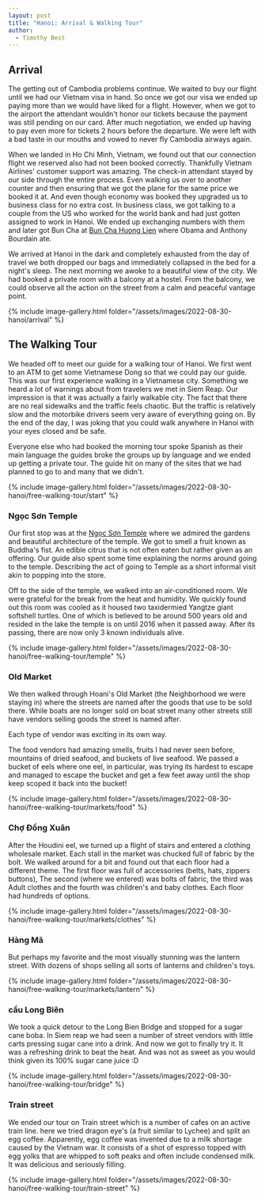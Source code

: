 ```yaml
---
layout: post
title: "Hanoi: Arrival & Walking Tour"
author:
  - Timothy Best
---
```


## Arrival

The getting out of Cambodia problems continue. We waited to buy our flight until we had our Vietnam visa in hand. So once we got our visa we ended up paying more than we would have liked for a flight. However, when we got to the airport the attendant wouldn't honor our tickets because the payment was still pending on our card. After much negotiation, we ended up having to pay even more for tickets 2 hours before the departure. We were left with a bad taste in our mouths and vowed to never fly Cambodia airways again.

When we landed in Ho Chi Minh, Vietnam, we found out that our connection flight we reserved also had not been booked correctly. Thankfully Vietnam Airlines' customer support was amazing. The check-in attendant stayed by our side through the entire process. Even walking us over to another counter and then ensuring that we got the plane for the same price we booked it at. And even though economy was booked they upgraded us to business class for no extra cost.
In business class, we got talking to a couple from the US who worked for the world bank and had just gotten assigned to work in Hanoi. We ended up exchanging numbers with them and later got Bun Cha at [Bun Cha Huong Lien](https://www.facebook.com/bunchahuonglienobama/) where Obama and Anthony Bourdain ate.

We arrived at Hanoi in the dark and completely exhausted from the day of travel we both dropped our bags and immediately collapsed in the bed for a night's sleep. The next morning we awoke to a beautiful view of the city. We had booked a private room with a balcony at a hostel. From the balcony, we could observe all the action on the street from a calm and peaceful vantage point.

{% include image-gallery.html folder="/assets/images/2022-08-30-hanoi/arrival" %}

## The Walking Tour

We headed off to meet our guide for a walking tour of Hanoi. We first went to an ATM to get some Vietnamese Dong so that we could pay our guide. This was our first experience walking in a Vietnamese city. Something we heard a lot of warnings about from travelers we met in Siem Reap. Our impression is that it was actually a fairly walkable city. The fact that there are no real sidewalks and the traffic feels chaotic. But the traffic is relatively slow and the motorbike drivers seem very aware of everything going on. By the end of the day, I was joking that you could walk anywhere in Hanoi with your eyes closed and be safe.

Everyone else who had booked the morning tour spoke Spanish as their main language the guides broke the groups up by language and we ended up getting a private tour. The guide hit on many of the sites that we had planned to go to and many that we didn't.

{% include image-gallery.html folder="/assets/images/2022-08-30-hanoi/free-walking-tour/start" %}

### Ngọc Sơn Temple

Our first stop was at the [Ngọc Sơn Temple](https://goo.gl/maps/WGCumDvmdL5UacHF6) where we admired the gardens and beautiful architecture of the temple. We got to smell a fruit known as Buddha's fist. An edible citrus that is not often eaten but rather given as an offering. Our guide also spent some time explaining the norms around going to the temple. Describing the act of going to Temple as a short informal visit akin to popping into the store.

Off to the side of the temple, we walked into an air-conditioned room. We were grateful for the break from the heat and humidity. We quickly found out this room was cooled as it housed two taxidermied Yangtze giant softshell turtles. One of which is believed to be around 500 years old and resided in the lake the temple is on until 2016 when it passed away. After its passing, there are now only 3 known individuals alive.

{% include image-gallery.html folder="/assets/images/2022-08-30-hanoi/free-walking-tour/temple" %}

### Old Market

We then walked through Hoani's Old Market (the Neighborhood we were staying in) where the streets are named after the goods that use to be sold there. While boats are no longer sold on boat street many other streets still have vendors selling goods the street is named after.

Each type of vendor was exciting in its own way.

The food vendors had amazing smells, fruits I had never seen before, mountains of dried seafood, and buckets of live seafood. We passed a bucket of eels where one eel, in particular, was trying its hardest to escape and managed to escape the bucket and get a few feet away until the shop keep scoped it back into the bucket!

{% include image-gallery.html folder="/assets/images/2022-08-30-hanoi/free-walking-tour/markets/food" %}

### Chợ Đồng Xuân

After the Houdini eel, we turned up a flight of stairs and entered a clothing wholesale market. Each stall in the market was chucked full of fabric by the bolt. We walked around for a bit and found out that each floor had a different theme. The first floor was full of accessories (belts, hats, zippers buttons), The second (where we entered) was bolts of fabric, the third was Adult clothes and the fourth was children's and baby clothes. Each floor had hundreds of options.

{% include image-gallery.html folder="/assets/images/2022-08-30-hanoi/free-walking-tour/markets/clothes" %}

### Hàng Mã

But perhaps my favorite and the most visually stunning was the lantern street. With dozens of shops selling all sorts of lanterns and children's toys.

{% include image-gallery.html folder="/assets/images/2022-08-30-hanoi/free-walking-tour/markets/lantern" %}

### cầu Long Biên

We took a quick detour to the Long Bien Bridge and stopped for a sugar cane boba. In Siem reap we had seen a number of street vendors with little carts pressing sugar cane into a drink. And now we got to finally try it. It was a refreshing drink to beat the heat. And was not as sweet as you would think given its 100% sugar cane juice :D

{% include image-gallery.html folder="/assets/images/2022-08-30-hanoi/free-walking-tour/bridge" %}

### Train street

We ended our tour on Train street which is a number of cafes on an active train line. here we tried dragon eye's (a fruit similar to Lychee) and split an egg coffee. Apparently, egg coffee was invented due to a milk shortage caused by the Vietnam war. It consists of a shot of espresso topped with egg yolks that are whipped to soft peaks and often include condensed milk. It was delicious and seriously filling.

{% include image-gallery.html folder="/assets/images/2022-08-30-hanoi/free-walking-tour/train-street" %}
